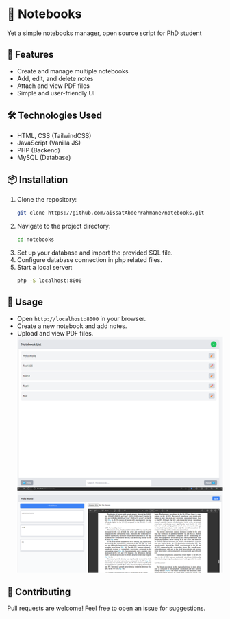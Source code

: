 
# 📒 Notebooks 

Yet a simple notebooks manager, open source script for PhD student

## 🚀 Features
- Create and manage multiple notebooks
- Add, edit, and delete notes
- Attach and view PDF files
- Simple and user-friendly UI

## 🛠️ Technologies Used
- HTML, CSS (TailwindCSS)
- JavaScript (Vanilla JS)
- PHP (Backend)
- MySQL (Database)

## 📦 Installation
1. Clone the repository:
   ```sh
   git clone https://github.com/aissatAbderrahmane/notebooks.git
   ```
2. Navigate to the project directory:
   ```sh
   cd notebooks
   ```
3. Set up your database and import the provided SQL file.
4. Configure database connection in php related files.
5. Start a local server:
   ```sh
   php -S localhost:8000
   ```

## 📝 Usage
- Open `http://localhost:8000` in your browser.
- Create a new notebook and add notes.
- Upload and view PDF files.
![list of notebooks](1542.png)
![notebook](123444.png)

## 🤝 Contributing
Pull requests are welcome! Feel free to open an issue for suggestions.




